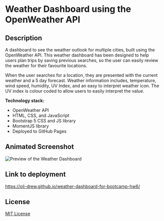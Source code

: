 # Weather Dashboard using the OpenWeather API

## Description

A dashboard to see the weather outlook for multiple cities, built using the OpenWeather API.
This weather dashboard has been designed to help users plan trips by saving previous searches, so the user can easily review the weather for their favourite locations.

When the user searches for a location, they are presented with the current weather and a 5 day forecast.
Weather information includes, temperature, wind speed, humidity, UV Index, and an easy to interpret weather icon.
The UV index is colour coded to allow users to easily interpret the value.

**Technology stack:**

- OpenWeather API
- HTML, CSS, and JavaScript
- Bootstrap 5 CSS and JS library
- MomentJS library
- Deployed to GitHub Pages

## Animated Screenshot

![Preview of the Weather Dashboard](./assets/images/weather-dashboard.gif)

## Link to deployment

https://oli-drew.github.io/weather-dashboard-for-bootcamp-hw6/

## License

[MIT License](LICENSE)
